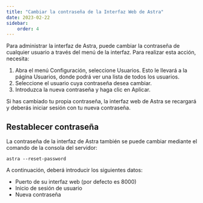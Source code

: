 ```yaml
---
title: "Cambiar la contraseña de la Interfaz Web de Astra"
date: 2023-02-22
sidebar:
    order: 4
---
```


Para administrar la interfaz de Astra, puede cambiar la contraseña de cualquier usuario a través del menú de la interfaz. Para realizar esta acción, necesita:

1. Abra el menú Configuración, seleccione Usuarios. Esto le llevará a la página Usuarios, donde podrá ver una lista de todos los usuarios.
2. Seleccione el usuario cuya contraseña desea cambiar.
3. Introduzca la nueva contraseña y haga clic en Aplicar.

Si has cambiado tu propia contraseña, la interfaz web de Astra se recargará y deberás iniciar sesión con tu nueva contraseña.

## Restablecer contraseña[](https://help.cesbo.com/astra/admin-guide/administration/change-password#reset-password)

La contraseña de la interfaz de Astra también se puede cambiar mediante el comando de la consola del servidor:

```
astra --reset-password
```

A continuación, deberá introducir los siguientes datos:

- Puerto de su interfaz web (por defecto es 8000)
- Inicio de sesión de usuario
- Nueva contraseña
